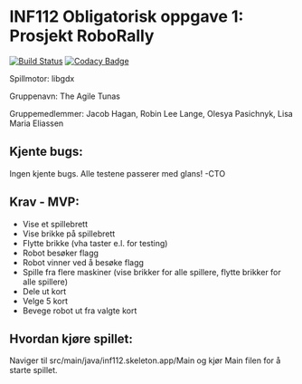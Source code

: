 # INF112 Obligatorisk oppgave 1: Prosjekt RoboRally
[![Build Status](https://travis-ci.com/inf112-v21/The-Agile-Tunas.svg?branch=master)](https://travis-ci.com/inf112-v21/The-Agile-Tunas)
[![Codacy Badge](https://app.codacy.com/project/badge/Grade/598d6a507dc74d34989e2c999450792d)](https://www.codacy.com/gh/inf112-v21/The-Agile-Tunas/dashboard?utm_source=github.com&amp;utm_medium=referral&amp;utm_content=inf112-v21/The-Agile-Tunas&amp;utm_campaign=Badge_Grade)

Spillmotor: libgdx

Gruppenavn: The Agile Tunas

Gruppemedlemmer: Jacob Hagan, Robin Lee Lange, Olesya Pasichnyk, Lisa Maria Eliassen

## Kjente bugs:
Ingen kjente bugs.
Alle testene passerer med glans!
-CTO

## Krav - MVP:
- Vise et spillebrett
- Vise brikke på spillebrett
- Flytte brikke (vha taster e.l. for testing)
- Robot besøker flagg
- Robot vinner ved å besøke flagg
- Spille fra flere maskiner (vise brikker for alle spillere, flytte brikker for alle spillere)
- Dele ut kort
- Velge 5 kort
- Bevege robot ut fra valgte kort

## Hvordan kjøre spillet:
Naviger til src/main/java/inf112.skeleton.app/Main og kjør Main filen for å starte spillet.
